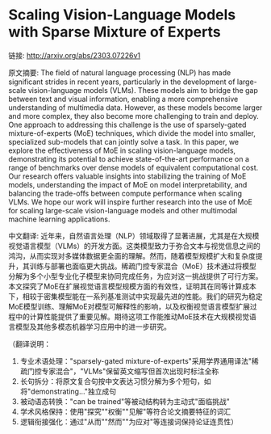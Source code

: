 # Scaling Vision-Language Models with Sparse Mixture of Experts

链接: http://arxiv.org/abs/2303.07226v1

原文摘要:
The field of natural language processing (NLP) has made significant strides
in recent years, particularly in the development of large-scale vision-language
models (VLMs). These models aim to bridge the gap between text and visual
information, enabling a more comprehensive understanding of multimedia data.
However, as these models become larger and more complex, they also become more
challenging to train and deploy. One approach to addressing this challenge is
the use of sparsely-gated mixture-of-experts (MoE) techniques, which divide the
model into smaller, specialized sub-models that can jointly solve a task. In
this paper, we explore the effectiveness of MoE in scaling vision-language
models, demonstrating its potential to achieve state-of-the-art performance on
a range of benchmarks over dense models of equivalent computational cost. Our
research offers valuable insights into stabilizing the training of MoE models,
understanding the impact of MoE on model interpretability, and balancing the
trade-offs between compute performance when scaling VLMs. We hope our work will
inspire further research into the use of MoE for scaling large-scale
vision-language models and other multimodal machine learning applications.

中文翻译:
近年来，自然语言处理（NLP）领域取得了显著进展，尤其是在大规模视觉语言模型（VLMs）的开发方面。这类模型致力于弥合文本与视觉信息之间的鸿沟，从而实现对多媒体数据更全面的理解。然而，随着模型规模扩大和复杂度提升，其训练与部署也面临更大挑战。稀疏门控专家混合（MoE）技术通过将模型分解为多个小型专业化子模型来协同完成任务，为应对这一挑战提供了可行方案。本文探究了MoE在扩展视觉语言模型规模方面的有效性，证明其在同等计算成本下，相较于密集模型能在一系列基准测试中实现最先进的性能。我们的研究为稳定MoE模型训练、理解MoE对模型可解释性的影响，以及权衡视觉语言模型扩展过程中的计算性能提供了重要见解。期待这项工作能推动MoE技术在大规模视觉语言模型及其他多模态机器学习应用中的进一步研究。  

（翻译说明：  
1. 专业术语处理："sparsely-gated mixture-of-experts"采用学界通用译法"稀疏门控专家混合"，"VLMs"保留英文缩写但首次出现时标注全称  
2. 长句拆分：将原文复合句按中文表达习惯分解为多个短句，如将"demonstrating..."独立成句  
3. 被动语态转换："can be trained"等被动结构转为主动式"面临挑战"  
4. 学术风格保持：使用"探究""权衡""见解"等符合论文摘要特征的词汇  
5. 逻辑衔接强化：通过"从而""然而""为应对"等连接词保持论证连贯性）
